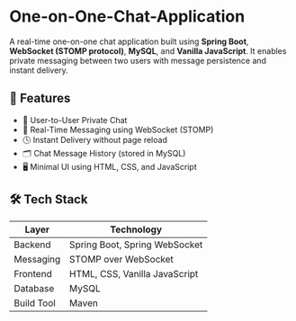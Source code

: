 # One-on-One-Chat-Application

A real-time one-on-one chat application built using **Spring Boot**, **WebSocket (STOMP protocol)**, **MySQL**, and **Vanilla JavaScript**. It enables private messaging between two users with message persistence and instant delivery.


## 🚀 Features

- 🔐 User-to-User Private Chat
- 💬 Real-Time Messaging using WebSocket (STOMP)
- 🕓 Instant Delivery without page reload
- 🗂️ Chat Message History (stored in MySQL)
- 🖥️ Minimal UI using HTML, CSS, and JavaScript


## 🛠️ Tech Stack

| Layer        | Technology                     |
|--------------|--------------------------------|
| Backend      | Spring Boot, Spring WebSocket  |
| Messaging    | STOMP over WebSocket           |
| Frontend     | HTML, CSS, Vanilla JavaScript  |
| Database     | MySQL                          |
| Build Tool   | Maven                          |



